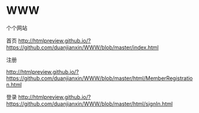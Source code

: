 # WWW
个个网站

首页
http://htmlpreview.github.io/?https://github.com/duanjianxin/WWW/blob/master/index.html

注册

http://htmlpreview.github.io/?https://github.com/duanjianxin/WWW/blob/master/html/MemberRegistration.html


登录
http://htmlpreview.github.io/?https://github.com/duanjianxin/WWW/blob/master/html/signIn.html
